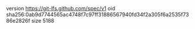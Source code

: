 version https://git-lfs.github.com/spec/v1
oid sha256:0ab9d7744565ac4748f7c97ff31886567940fd34f2a305f6a2535f7386e2826f
size 5188
